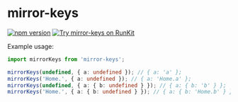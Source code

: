 # mirror-keys

[![npm version][npm-version-image]][npm-url]
[![Try mirror-keys on RunKit][runkit-badge]][runkit]

Example usage:

```typescript
import mirrorKeys from 'mirror-keys';

mirrorKeys(undefined, { a: undefined }); // { a: 'a' };
mirrorKeys('Home.', { a: undefined }); // { a: 'Home.a' };
mirrorKeys(undefined, { a: { b: undefined } }); // { a: { b: 'b' } };
mirrorKeys('Home.', { a: { b: undefined } }); // { a: { b: 'Home.b' } };
```

[npm-url]: https://www.npmjs.com/package/mirror-keys
[npm-version-image]: http://img.shields.io/npm/v/mirror-keys.svg?style=flat

[runkit]: https://runkit.com/npm/mirror-keys
[runkit-badge]: https://badge.runkitcdn.com/mirror-keys.svg
